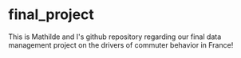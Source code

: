 # final_project
This is Mathilde and I's github repository regarding our final data management project on the drivers of commuter behavior in France!
